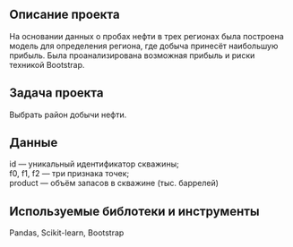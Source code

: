 ## Описание проекта
На основании данных о пробах нефти в трех регионах была построена модель для определения региона, где добыча принесёт наибольшую прибыль. Была проанализирована возможная прибыль и риски техникой Bootstrap.
## Задача проекта
Выбрать район добычи нефти.
## Данные
id — уникальный идентификатор скважины;  
f0, f1, f2 — три признака точек;  
product — объём запасов в скважине (тыс. баррелей)
## Используемые библотеки и инструменты
Pandas, Scikit-learn, Bootstrap
